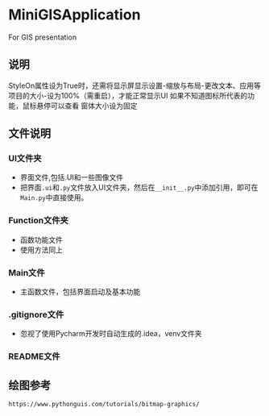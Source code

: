 # MiniGISApplication
For GIS presentation

说明
----
StyleOn属性设为True时，还需将显示屏显示设置-缩放与布局-更改文本、应用等项目的大小-设为100%（需重启），才能正常显示UI
如果不知道图标所代表的功能，鼠标悬停可以查看
窗体大小设为固定

文件说明
----
### UI文件夹
* 界面文件,包括.UI和一些图像文件
* 把界面`.ui`和`.py`文件放入UI文件夹，然后在`__init__.py`中添加引用，即可在`Main.py`中直接使用。
### Function文件夹
* 函数功能文件
* 使用方法同上
### Main文件
* 主函数文件，包括界面启动及基本功能
### .gitignore文件
* 忽视了使用Pycharm开发时自动生成的.idea，venv文件夹
### README文件

绘图参考
----
    https://www.pythonguis.com/tutorials/bitmap-graphics/